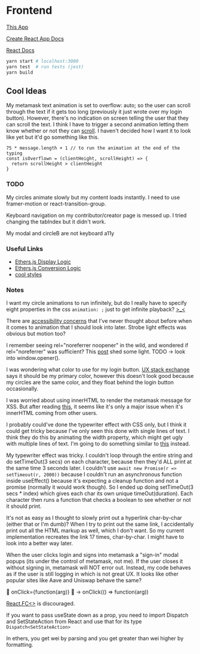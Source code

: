 # Frontend

[This App](https://github.com/Chris56974/Pethreon)

[Create React App Docs](https://facebook.github.io/create-react-app/docs/getting-started)

[React Docs](https://reactjs.org/)

```bash
yarn start # localhost:3000
yarn test  # run tests (jest)
yarn build  
```

## Cool Ideas

My metamask text animation is set to overflow: auto; so the user can scroll through the text if it gets too long (previously it just wrote over my login button). However, there's no indication on screen telling the user that they can scroll the text. I think I have to trigger a second animation letting them know whether or not they can [scroll](https://stackoverflow.com/questions/9333379). I haven't decided how I want it to look like yet but it'd go something like this.

```tsx
75 * message.length + 1 // to run the animation at the end of the typing
const isOverflown = (clientHeight, scrollHeight) => {
  return scrollHeight > clientHeight 
}
```

### TODO

My circles animate slowly but my content loads instantly. I need to use framer-motion or react-transition-group.

Keyboard navigation on my contributor/creator page is messed up. I tried changing the tabIndex but it didn't work.

My modal and circleB are not keyboard a11y

### Useful Links

- [Ethers.js Display Logic](https://docs.ethers.io/v5/api/utils/display-logic/#display-logic)
- [Ethers.js Conversion Logic](https://docs.ethers.io/v5/api/utils/display-logic/#unit-conversion)
- [cool styles](https://codepen.io/havardob/pen/dyYXBBr)

### Notes

I want my circle animations to run infinitely, but do I really have to specify eight properties in the css `animation: ;` just to get infinite playback? [>_<](https://youtu.be/AbnWq7F9o20?t=11)

There are [accessibility concerns](https://developer.mozilla.org/en-US/docs/Web/CSS/animation#accessibility_concerns) that I've never thought about before when it comes to animation that I should look into later. Strobe light effects was obvious but motion too?

I remember seeing rel="noreferrer noopener" in the wild, and wondered if rel="noreferrer" was sufficient? This [post](https://stackoverflow.com/questions/57628890) shed some light. TODO -> look into window.opener().

I was wondering what color to use for my login button. [UX stack exchange](https://ux.stackexchange.com/questions/104224) says it should be my primary color, however this doesn't look good because my circles are the same color, and they float behind the login button occasionally.

I was worried about using innerHTML to render the metamask message for XSS. But after reading [this](https://www.reddit.com/r/learnjavascript/comments/9502x5/is_innerhtml_still_considered_bad/), it seems like it's only a major issue when it's innerHTML coming from other users.

I probably could've done the typewriter effect with CSS only, but I think it could get tricky because I've only seen this done with single lines of text. I think they do this by animating the width property, which might get ugly with multiple lines of text. I'm going to do something similar to [this](https://www.w3schools.com/howto/howto_js_typewriter.asp) instead.

My typewriter effect was tricky. I couldn't loop through the entire string and do setTimeOut(3 secs) on each character, because then they'd ALL print at the same time 3 seconds later. I couldn't use `await new Promise(r => setTimeout(r, 2000))` because I couldn't run an asynchronous function inside useEffect() because it's expecting a cleanup function and not a promise (normally it would work though). So I ended up doing setTimeOut(3 secs * index) which gives each char its own unique timeOut(duration). Each character then runs a function that checks a boolean to see whether or not it should print.

It's not as easy as I thought to slowly print out a hyperlink char-by-char (either that or I'm dumb)? When I try to print out the same link, I accidentally print out all the HTML markup as well, which I don't want. So my current implementation recreates the link 17 times, char-by-char. I might have to look into a better way later.

When the user clicks login and signs into metamask a "sign-in" modal popups (its under the control of metamask, not me). If the user closes it without signing in, metamask will NOT error out. Instead, my code behaves as if the user is still logging in which is not great UX. It looks like other popular sites like Aave and Uniswap behave the same?

🙅 onClick={function(arg)} 🙅 -> onClick(() => function(arg))

[React.FC<>](https://github.com/typescript-cheatsheets/react#function-components) is discouraged.

If you want to pass useState down as a prop, you need to import Dispatch and SetStateAction from React and use that for its type `Dispatch<SetStateAction>`

In ethers, you get wei by parsing and you get greater than wei higher by formatting.
